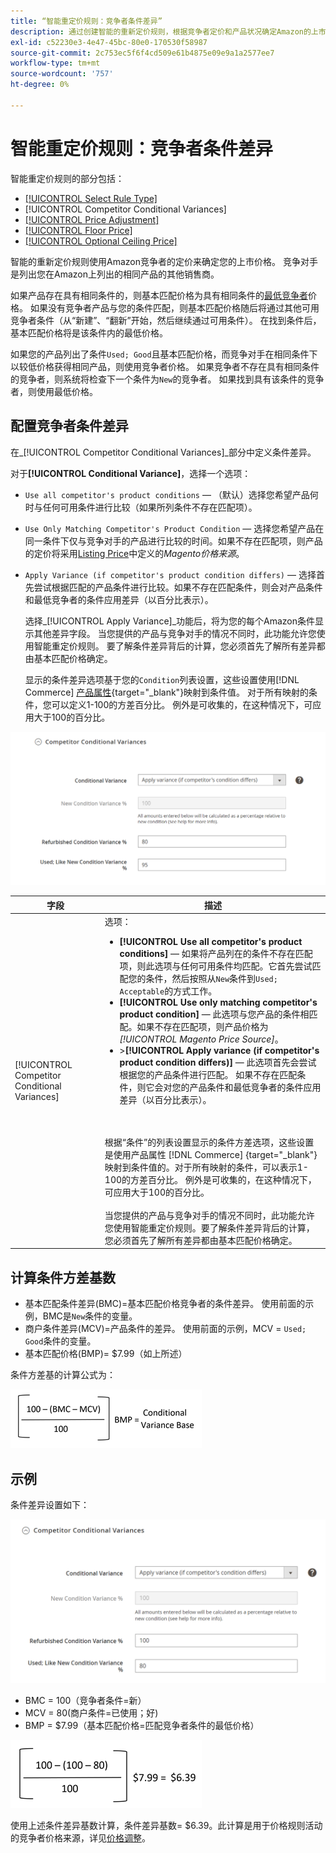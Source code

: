 ```yaml
---
title: “智能重定价规则：竞争者条件差异”
description: 通过创建智能的重新定价规则，根据竞争者定价和产品状况确定Amazon的上市价格。
exl-id: c52230e3-4e47-45bc-80e0-170530f58987
source-git-commit: 2c753ec5f6f4cd509e61b4875e09e9a1a2577ee7
workflow-type: tm+mt
source-wordcount: '757'
ht-degree: 0%

---
```


# 智能重定价规则：竞争者条件差异

智能重定价规则的部分包括：

- [[!UICONTROL Select Rule Type]](./intelligent-repricing-rules.md)
- [!UICONTROL Competitor Conditional Variances]
- [[!UICONTROL Price Adjustment]](./price-adjustment.md)
- [[!UICONTROL Floor Price]](./floor-price.md)
- [[!UICONTROL Optional Ceiling Price]](./optional-ceiling-price.md)

智能的重新定价规则使用Amazon竞争者的定价来确定您的上市价格。 竞争对手是列出您在Amazon上列出的相同产品的其他销售商。

如果产品存在具有相同条件的，则基本匹配价格为具有相同条件的[最低竞争者](./lowest-competitor-pricing.md)价格。 如果没有竞争者产品与您的条件匹配，则基本匹配价格随后将通过其他可用竞争者条件（从“新建”、“翻新”开始，然后继续通过可用条件）。 在找到条件后，基本匹配价格将是该条件内的最低价格。

如果您的产品列出了条件`Used; Good`且基本匹配价格，而竞争对手在相同条件下以较低价格获得相同产品，则使用竞争者价格。 如果竞争者不存在具有相同条件的竞争者，则系统将检查下一个条件为`New`的竞争者。 如果找到具有该条件的竞争者，则使用最低价格。

## 配置竞争者条件差异

在&#x200B;_[!UICONTROL Competitor Conditional Variances]_部分中定义条件差异。

对于&#x200B;**[!UICONTROL Conditional Variance]**，选择一个选项：

- `Use all competitor's product conditions`  — （默认）选择您希望产品何时与任何可用条件进行比较（如果所列条件不存在匹配项）。

- `Use Only Matching Competitor's Product Condition`  — 选择您希望产品在同一条件下仅与竞争对手的产品进行比较的时间。如果不存在匹配项，则产品的定价将采用[Listing Price](./listing-price.md)中定义的&#x200B;_Magento价格来源_。

- `Apply Variance (if competitor's product condition differs)`  — 选择首先尝试根据匹配的产品条件进行比较。如果不存在匹配条件，则会对产品条件和最低竞争者的条件应用差异（以百分比表示）。

   选择&#x200B;_[!UICONTROL Apply Variance]_功能后，将为您的每个Amazon条件显示其他差异字段。 当您提供的产品与竞争对手的情况不同时，此功能允许您使用智能重定价规则。 要了解条件差异背后的计算，您必须首先了解所有差异都由基本匹配价格确定。

   显示的条件差异选项基于您的`Condition`列表设置，这些设置使用[!DNL Commerce] [产品属性](https://docs.magento.com/user-guide/catalog/product-attributes.html){target=&quot;_blank&quot;}映射到条件值。 对于所有映射的条件，您可以定义1-100的方差百分比。 例外是可收集的，在这种情况下，可应用大于100的百分比。

![智能重定价规则 — 竞争者条件差异](assets/amazon-competitor-cond-variances.png)

| 字段 | 描述 |
|--- |--- |
| [!UICONTROL Competitor Conditional Variances] | 选项： <ul><li>**[!UICONTROL Use all competitor's product conditions]**  — 如果将产品列在的条件不存在匹配项，则此选项与任何可用条件均匹配。它首先尝试匹配您的条件，然后按照从`New`条件到`Used; Acceptable`的方式工作。</li><li>**[!UICONTROL Use only matching competitor's product condition]**  — 此选项与您产品的条件相匹配。如果不存在匹配项，则产品价格为&#x200B;_[!UICONTROL Magento Price Source]_。</li><li>>**[!UICONTROL Apply variance (if competitor's product condition differs)]** — 此选项首先会尝试根据您的产品条件进行匹配。 如果不存在匹配条件，则它会对您的产品条件和最低竞争者的条件应用差异（以百分比表示）。</li></ul><br><br>根据“条件”的列表设置显示的条件方差选项，这些设置是使用产品属性 [!DNL Commerce] [](https://docs.magento.com/user-guide/catalog/product-attributes.html){target=&quot;_blank&quot;}映射到条件值的。对于所有映射的条件，可以表示1-100的方差百分比。 例外是可收集的，在这种情况下，可应用大于100的百分比。<br><br>当您提供的产品与竞争对手的情况不同时，此功能允许您使用智能重定价规则。要了解条件差异背后的计算，您必须首先了解所有差异都由基本匹配价格确定。 |

## 计算条件方差基数

- 基本匹配条件差异(BMC)=基本匹配价格竞争者的条件差异。 使用前面的示例，BMC是`New`条件的变量。
- 商户条件差异(MCV)=产品条件的差异。 使用前面的示例，MCV = `Used; Good`条件的变量。
- 基本匹配价格(BMP)= $7.99（如上所述）

条件方差基的计算公式为：

![条件方差基计算公式](assets/amazon-cond-variance-calc-1.png)

## 示例

条件差异设置如下：

![条件变量设置](assets/amazon-cond-variances.png)

- BMC = 100（竞争者条件=新）
- MCV = 80(商户条件=已使用；好)
- BMP = $7.99（基本匹配价格=匹配竞争者条件的最低价格）

![条件方差基计算示例](assets/amazon-cond-variance-calc-2.png)

使用上述条件差异基数计算，条件差异基数= $6.39。此计算是用于价格规则活动的竞争者价格来源，详见[价格调整](./price-adjustment.md)。
